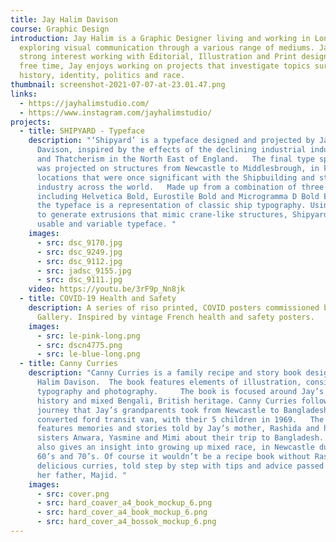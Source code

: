 ```yaml
---
title: Jay Halim Davison
course: Graphic Design
introduction: Jay Halim is a Graphic Designer living and working in London,
  exploring visual communication through a various range of mediums. Jay has a
  strong interest working with Editorial, Illustration and Print design. In his
  free time, Jay enjoys working on projects that investigate topics surrounding
  history, identity, politics and race.
thumbnail: screenshot-2021-07-07-at-23.01.47.png
links:
  - https://jayhalimstudio.com/
  - https://www.instagram.com/jayhalimstudio/
projects:
  - title: SHIPYARD - Typeface
    description: "‘Shipyard’ is a typeface designed and projected by Jay Halim
      Davison, inspired by the effects of the declining industrial industries
      and Thatcherism in the North East of England.   The final type specimen
      was projected on structures from Newcastle to Middlesbrough, in key
      locations that were once significant with the Shipbuilding and steel
      industry across the world.   Made up from a combination of three fonts
      including Helvetica Bold, Eurostile Bold and Microgramma D Bold Extended,
      the typeface is a representation of classic ship typography. Using Glyphs
      to generate extrusions that mimic crane-like structures, Shipyard is a
      usable and variable typeface. "
    images:
      - src: dsc_9170.jpg
      - src: dsc_9249.jpg
      - src: dsc_9112.jpg
      - src: jadsc_9155.jpg
      - src: dsc_9111.jpg
    video: https://youtu.be/3rF9p_Nn8jk
  - title: COVID-19 Health and Safety
    description: A series of riso printed, COVID posters commissioned by the Globe
      Gallery. Inspired by vintage French health and safety posters.
    images:
      - src: le-pink-long.png
      - src: dscn4775.png
      - src: le-blue-long.png
  - title: Canny Curries
    description: "Canny Curries is a family recipe and story book designed by Jay
      Halim Davison.  The book features elements of illustration, considered
      typography and photography.     The book is focused around Jay’s family
      history and mixed Bengali, British heritage. Canny Curries follows a
      journey that Jay’s grandparents took from Newcastle to Bangladesh in a
      converted ford transit van, with their 5 children in 1969.   The editorial
      features memories and stories told by Jay’s mother, Rashida and her
      sisters Anwara, Yasmine and Mimi about their trip to Bangladesh. The book
      also gives an insight into growing up mixed race, in Newcastle during the
      60’s and 70’s. Of course it wouldn’t be a recipe book without Rashida’s 10
      delicious curries, told step by step with tips and advice passed down from
      her father, Majid. "
    images:
      - src: cover.png
      - src: hard_coaver_a4_book_mockup_6.png
      - src: hard_cover_a4_book_mockup_6.png
      - src: hard_cover_a4_bossok_mockup_6.png
---
```

